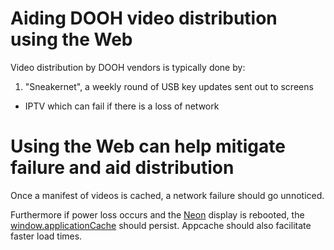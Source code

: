 # Aiding DOOH video distribution using the Web

Video distribution by DOOH vendors is typically done by:

1. "Sneakernet", a weekly round of USB key updates sent out to screens
* IPTV which can fail if there is a loss of network

# Using the Web can help mitigate failure and aid distribution

Once a manifest of videos is cached, a network failure should go unnoticed.

Furthermore if power loss occurs and the [Neon](http://neon.webconverger.com/)
display is rebooted, the
[window.applicationCache](www.whatwg.org/specs/web-apps/current-work/multipage/offline.html)
should persist. Appcache should also facilitate faster load times.
